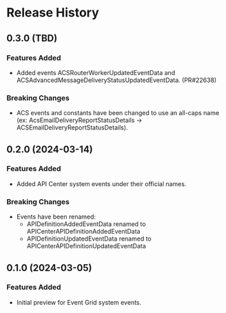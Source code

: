 # Release History

## 0.3.0 (TBD)

### Features Added

- Added events ACSRouterWorkerUpdatedEventData and ACSAdvancedMessageDeliveryStatusUpdatedEventData. (PR#22638)

### Breaking Changes

- ACS events and constants have been changed to use an all-caps name (ex: AcsEmailDeliveryReportStatusDetails -> ACSEmailDeliveryReportStatusDetails).

## 0.2.0 (2024-03-14)

### Features Added

- Added API Center system events under their official names.

### Breaking Changes

- Events have been renamed:
  - APIDefinitionAddedEventData renamed to APICenterAPIDefinitionAddedEventData
  - APIDefinitionUpdatedEventData renamed to APICenterAPIDefinitionUpdatedEventData

## 0.1.0 (2024-03-05)

### Features Added

- Initial preview for Event Grid system events.
